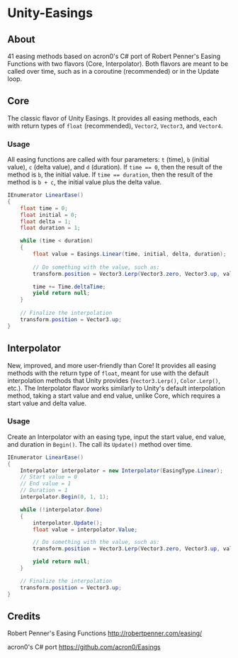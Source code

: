 # Unity-Easings
## About
41 easing methods based on acron0's C# port of Robert Penner's Easing Functions with two flavors (Core, Interpolator).  Both flavors are meant to be called over time, such as in a coroutine (recommended) or in the Update loop.

## Core
The classic flavor of Unity Easings.  It provides all easing methods, each with return types of `float` (recommended), `Vector2`, `Vector3`, and `Vector4`.

### Usage
All easing functions are called with four parameters: `t` (time), `b` (initial value), `c` (delta value), and `d` (duration).
If `time == 0`, then the result of the method is `b`, the initial value.  If `time == duration`, then the result of the method is `b + c`, the initial value plus the delta value.

```csharp
IEnumerator LinearEase()
{
    float time = 0;
    float initial = 0;
    float delta = 1;
    float duration = 1;

    while (time < duration)
    {
        float value = Easings.Linear(time, initial, delta, duration);
        
        // Do something with the value, such as:
        transform.position = Vector3.Lerp(Vector3.zero, Vector3.up, value);

        time += Time.deltaTime;
        yield return null;
    }
    
    // Finalize the interpolation
    transform.position = Vector3.up;
}
```

## Interpolator
New, improved, and more user-friendly than Core!  It provides all easing methods with the return type of `float`, meant for use with the default interpolation methods that Unity provides (`Vector3.Lerp()`, `Color.Lerp()`, etc.).  The Interpolator flavor works similarly to Unity's default interpolation method, taking a start value and end value, unlike Core, which requires a start value and delta value.

### Usage
Create an Interpolator with an easing type, input the start value, end value, and duration in `Begin()`.  The call its `Update()` method over time.

```csharp
IEnumerator LinearEase()
{
    Interpolator interpolator = new Interpolator(EasingType.Linear);
    // Start value = 0
    // End value = 1
    // Duration = 1
    interpolator.Begin(0, 1, 1);

    while (!interpolator.Done)
    {
        interpolator.Update();
        float value = interpolator.Value;

        // Do something with the value, such as:
        transform.position = Vector3.Lerp(Vector3.zero, Vector3.up, value);

        yield return null;
    }

    // Finalize the interpolation
    transform.position = Vector3.up;
}
```

## Credits
Robert Penner's Easing Functions
http://robertpenner.com/easing/

acron0's C# port
https://github.com/acron0/Easings
